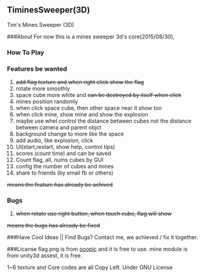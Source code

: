 ## TiminesSweeper(3D)
Tim's Mines Sweeper (3D)

###About
For now this is a mines sweeper 3d's core(2015/08/30), 

### How To Play

### Features be wanted
1. ~~add flag texture and when right click show the flag~~
1. rotate more smoothly
2. space cube more white and ~~can be destroyed by itself when click~~
2. mines position randomly
2. when click space cube, then other space near it show too
4. when click mine, show mine and show the explosion
5. maybe use whel control the distance between cubes not the distance between camera and parent objct
6. background change to more like the space
7. add audio, like explosion, click
8. UI(start,restart, show help, control tips)
9. scores (count time) and can be saved
10. Count flag, all, nums cubes by GUI
10. config the number of cubes and mines
11. share to friends (by email fb or others)

~~means the feature has already be achived~~


### Bugs
1. ~~when rotate use right button, when touch cube, flag will show~~

~~means the bugs has already be fixed~~

###Have Cool Ideas || Find Bugs?
Contact me, we achieved / fix it together.

###Licanse
flag.png is from [ooopic](http://www.ooopic.com/) and it is free to use.
mine module is from unity3d assest, it is free.

1~6 texture and Core codes are all Copy Left.
Under GNU License